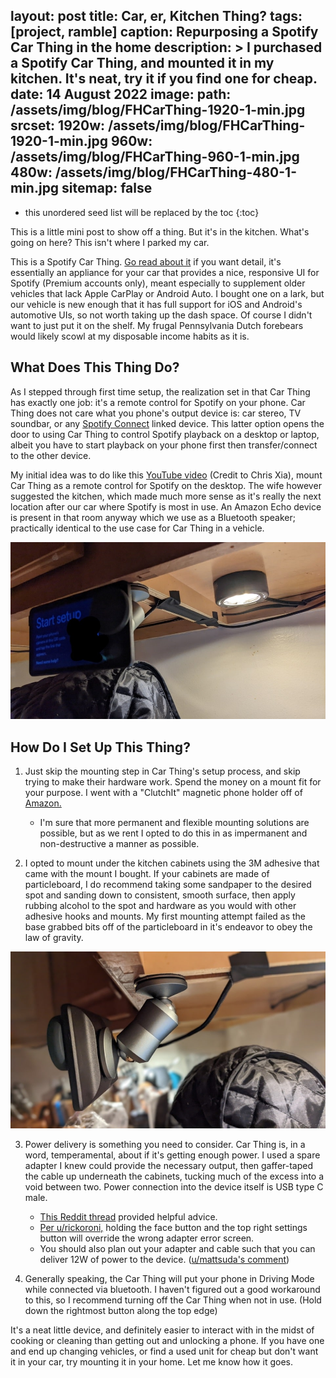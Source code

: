 layout: post
title: Car, er, Kitchen Thing? 
tags: [project, ramble]
caption: Repurposing a Spotify Car Thing in the home
description: >
  I purchased a Spotify Car Thing, and mounted it in my kitchen. It's neat, try it if you find one for cheap. 
date: 14 August 2022
image: 
  path: /assets/img/blog/FHCarThing-1920-1-min.jpg
  srcset: 
    1920w: /assets/img/blog/FHCarThing-1920-1-min.jpg
    960w:  /assets/img/blog/FHCarThing-960-1-min.jpg
    480w:  /assets/img/blog/FHCarThing-480-1-min.jpg
sitemap: false
---

* this unordered seed list will be replaced by the toc
{:toc}

This is a little mini post to show off a thing. But it's in the kitchen. What's going on here? This isn't where I parked my car.

This is a Spotify Car Thing. [Go read about it](https://carthing.spotify.com/) if you want detail, it's essentially an appliance for your car that provides a nice, responsive UI for Spotify (Premium accounts only), meant especially to supplement older vehicles that lack Apple CarPlay or Android Auto. I bought one on a lark, but our vehicle is new enough that it has full support for iOS and Android's automotive UIs, so not worth taking up the dash space. Of course I didn't want to just put it on the shelf. My frugal Pennsylvania Dutch forebears would likely scowl at my disposable income habits as it is. 

## What Does This Thing Do?

As I stepped through first time setup, the realization set in that Car Thing has exactly one job: it's a remote control for Spotify on your phone. Car Thing does not care what you phone's output device is: car stereo, TV soundbar, or any [Spotify Connect](https://support.spotify.com/us/article/spotify-connect/) linked device. This latter option opens the door to using Car Thing to control Spotify playback on a desktop or laptop, albeit you have to start playback on your phone first then transfer/connect to the other device.

My initial idea was to do like this [YouTube video](https://www.youtube.com/watch?v=MDkj8yz7VKo) (Credit to Chris Xia), mount Car Thing as a remote control for Spotify on the desktop. The wife however suggested the kitchen, which made much more sense as it's really the next location after our car where Spotify is most in use. An Amazon Echo device is present in that room anyway which we use as a Bluetooth speaker; practically identical to the use case for Car Thing in a vehicle. 

![](/assets/img/blog/FHCarThing-960-3-min.jpg)

## How Do I Set Up This Thing?

1) Just skip the mounting step in Car Thing's setup process, and skip trying to make their hardware work. Spend the money on a mount fit for your purpose. I went with a "ClutchIt" magnetic phone holder off of [Amazon. ](https://www.amazon.com/gp/product/B06XSXMM1L/ref=ppx_yo_dt_b_search_asin_title?ie=UTF8&psc=1)
	- I'm sure that more permanent and flexible mounting solutions are possible, but as we rent I opted to do this in as impermanent and non-destructive a manner as possible. 
	
2) I opted to mount under the kitchen cabinets using the 3M adhesive that came with the mount I bought. If your cabinets are made of particleboard, I do recommend taking some sandpaper to the desired spot and sanding down to consistent, smooth surface, then apply rubbing alcohol to the spot and hardware as you would with other adhesive hooks and mounts. My first mounting attempt failed as the base grabbed bits off of the particleboard in it's endeavor to obey the law of gravity. 

![](/assets/img/blog/FHCarThing-960-2-min.jpg)

3) Power delivery is something you need to consider. Car Thing is, in a word, temperamental, about if it's getting enough power. I used a spare adapter I knew could provide the necessary output, then gaffer-taped the cable up underneath the cabinets, tucking much of the excess into a void between two. Power connection into the device itself is USB type C male.  
	- [This Reddit thread](https://www.reddit.com/r/spotify/comments/qvkk15/why_doesnt_the_car_thing_work_with_other_adapters/) provided helpful advice. 
	- [Per u/rickoroni,](https://www.reddit.com/r/spotify/comments/qvkk15/comment/hn30nhm/?utm_source=reddit&utm_medium=web2x&context=3) holding the face button and the top right settings button will override the wrong adapter error screen. 
	- You should also plan out your adapter and cable such that you can deliver 12W of power to the device. ([u/mattsuda's comment](https://www.reddit.com/r/spotify/comments/qvkk15/comment/hkxf4jy/?utm_source=reddit&utm_medium=web2x&context=3)) 

4) Generally speaking, the Car Thing will put your phone in Driving Mode while connected via bluetooth. I haven't figured out a good workaround to this, so I recommend turning off the Car Thing when not in use. (Hold down the rightmost button along the top edge) 

It's a neat little device, and definitely easier to interact with in the midst of cooking or cleaning than getting out and unlocking a phone. If you have one and end up changing vehicles, or find a used unit for cheap but don't want it in your car, try mounting it in your home. Let me know how it goes. 